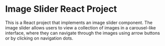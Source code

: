 # Image Slider React Project

This is a React project that implements an image slider component. The image slider allows users to view a collection of images in a carousel-like interface, where they can navigate through the images using arrow buttons or by clicking on navigation dots.

